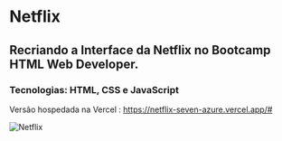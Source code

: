 # Netflix
## Recriando a Interface da Netflix no Bootcamp HTML Web Developer.
### Tecnologias: HTML, CSS e JavaScript
Versão hospedada na Vercel : https://netflix-seven-azure.vercel.app/#

![Netflix](https://user-images.githubusercontent.com/105828450/169821748-f56b715b-f1e0-4890-b5bd-aa1e8a99fe09.png)
